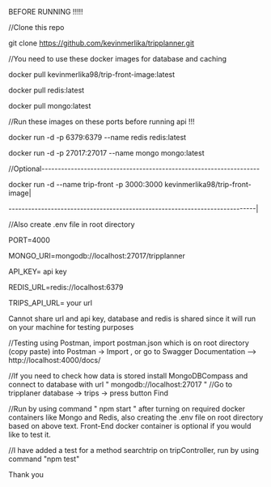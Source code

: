 BEFORE RUNNING !!!!!

//Clone this repo

git clone https://github.com/kevinmerlika/tripplanner.git

//You need to use these docker images for database and caching

docker pull kevinmerlika98/trip-front-image:latest

docker pull redis:latest

docker pull mongo:latest

//Run these images on these ports before running api !!!

docker run -d -p 6379:6379 --name redis redis:latest

docker run -d -p 27017:27017 --name mongo mongo:latest


//Optional-------------------------------------------------------------------

docker run -d --name trip-front -p 3000:3000 kevinmerlika98/trip-front-image|

----------------------------------------------------------------------------|


//Also create .env file in root directory

PORT=4000

MONGO_URI=mongodb://localhost:27017/tripplanner

API_KEY= api key

REDIS_URL=redis://localhost:6379

TRIPS_API_URL= your url

Cannot share url and api key, database and redis is shared since it will run on your machine for testing purposes

//Testing using Postman, import postman.json which is on root directory (copy paste) into Postman -> Import , or go to Swagger Documentation --> http://localhost:4000/docs/

//If you need to check how data is stored install MongoDBCompass and connect to database with url " mongodb://localhost:27017 "
//Go to tripplaner database -> trips -> press button Find

//Run by using command " npm start " after turning on required docker containers like Mongo and Redis, also creating the .env file on root directory based on above text. Front-End docker container is optional if you would like to test it.

//I have added a test for a method searchtrip on tripController, run by using command "npm test"

Thank you
